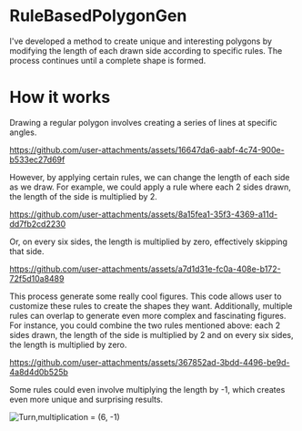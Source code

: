 # RuleBasedPolygonGen
I've developed a method to create unique and interesting polygons by modifying the length of each drawn side according to specific rules. The process continues until a complete shape is formed.

# How it works
Drawing a regular polygon involves creating a series of lines at specific angles. 

https://github.com/user-attachments/assets/16647da6-aabf-4c74-900e-b533ec27d69f

However, by applying certain rules, we can change the length of each side as we draw. For example, we could apply a rule where each 2 sides drawn, the length of the side is multiplied by 2.

https://github.com/user-attachments/assets/8a15fea1-35f3-4369-a11d-dd7fb2cd2230

Or, on every six sides, the length is multiplied by zero, effectively skipping that side.

https://github.com/user-attachments/assets/a7d1d31e-fc0a-408e-b172-72f5d10a8489

This process generate some really cool figures. This code allows user to customize these rules to create the shapes they want.
Additionally, multiple rules can overlap to generate even more complex and fascinating figures. For instance, you could combine the two rules mentioned above: each 2 sides drawn, the length of the side is multiplied by 2 and on every six sides, the length is multiplied by zero.

https://github.com/user-attachments/assets/367852ad-3bdd-4496-be9d-4a8d4d0b525b

Some rules could even involve multiplying the length by -1, which creates even more unique and surprising results.

![Turn,multiplication = (6, -1)](https://github.com/user-attachments/assets/20bf5af6-fe10-4a1b-9cbd-f6057c5aef6a)


